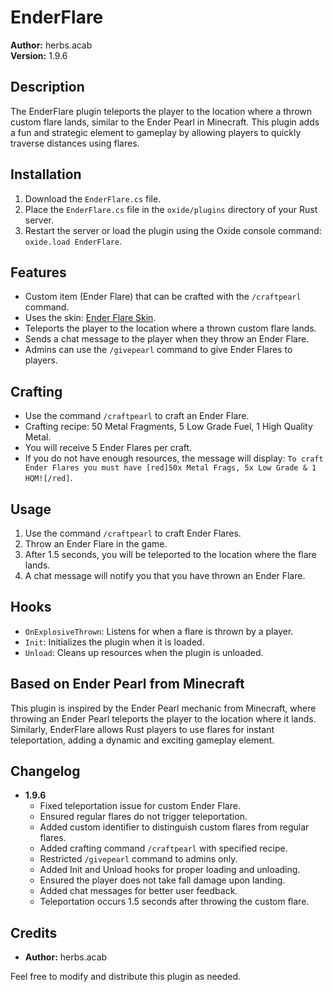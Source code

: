 # EnderFlare

**Author:** herbs.acab  
**Version:** 1.9.6  

## Description

The EnderFlare plugin teleports the player to the location where a thrown custom flare lands, similar to the Ender Pearl in Minecraft. This plugin adds a fun and strategic element to gameplay by allowing players to quickly traverse distances using flares.

## Installation

1. Download the `EnderFlare.cs` file.
2. Place the `EnderFlare.cs` file in the `oxide/plugins` directory of your Rust server.
3. Restart the server or load the plugin using the Oxide console command: `oxide.load EnderFlare`.

## Features

- Custom item (Ender Flare) that can be crafted with the `/craftpearl` command.
- Uses the skin: [Ender Flare Skin](https://steamcommunity.com/sharedfiles/filedetails/?id=3278321692).
- Teleports the player to the location where a thrown custom flare lands.
- Sends a chat message to the player when they throw an Ender Flare.
- Admins can use the `/givepearl` command to give Ender Flares to players.

## Crafting

- Use the command `/craftpearl` to craft an Ender Flare.
- Crafting recipe: 50 Metal Fragments, 5 Low Grade Fuel, 1 High Quality Metal.
- You will receive 5 Ender Flares per craft.
- If you do not have enough resources, the message will display: `To craft Ender Flares you must have [red]50x Metal Frags, 5x Low Grade & 1 HQM![/red]`.

## Usage

1. Use the command `/craftpearl` to craft Ender Flares.
2. Throw an Ender Flare in the game.
3. After 1.5 seconds, you will be teleported to the location where the flare lands.
4. A chat message will notify you that you have thrown an Ender Flare.

## Hooks

- `OnExplosiveThrown`: Listens for when a flare is thrown by a player.
- `Init`: Initializes the plugin when it is loaded.
- `Unload`: Cleans up resources when the plugin is unloaded.

## Based on Ender Pearl from Minecraft

This plugin is inspired by the Ender Pearl mechanic from Minecraft, where throwing an Ender Pearl teleports the player to the location where it lands. Similarly, EnderFlare allows Rust players to use flares for instant teleportation, adding a dynamic and exciting gameplay element.

## Changelog

- **1.9.6**
  - Fixed teleportation issue for custom Ender Flare.
  - Ensured regular flares do not trigger teleportation.
  - Added custom identifier to distinguish custom flares from regular flares.
  - Added crafting command `/craftpearl` with specified recipe.
  - Restricted `/givepearl` command to admins only.
  - Added Init and Unload hooks for proper loading and unloading.
  - Ensured the player does not take fall damage upon landing.
  - Added chat messages for better user feedback.
  - Teleportation occurs 1.5 seconds after throwing the custom flare.

## Credits

- **Author:** herbs.acab

Feel free to modify and distribute this plugin as needed.
